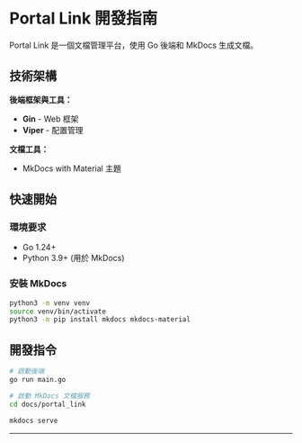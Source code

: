 # Portal Link 開發指南

Portal Link 是一個文檔管理平台，使用 Go 後端和 MkDocs 生成文檔。

## 技術架構

**後端框架與工具：**
- **Gin** - Web 框架
- **Viper** - 配置管理

**文檔工具：**
- MkDocs with Material 主題

## 快速開始

### 環境要求
- Go 1.24+
- Python 3.9+ (用於 MkDocs)

### 安裝 MkDocs
```bash
python3 -m venv venv
source venv/bin/activate
python3 -m pip install mkdocs mkdocs-material
```

## 開發指令

```bash
# 啟動後端
go run main.go

# 啟動 MkDocs 文檔服務
cd docs/portal_link

mkdocs serve
```

---
